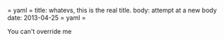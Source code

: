 = yaml =
title: whatevs, this is the real title.
body: attempt at a new body
date: 2013-04-25
= yaml =

You can't override me
